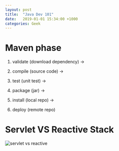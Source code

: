 ```yaml
---
layout: post
title:  "Java Dev 101"
date:   2019-01-01 15:34:00 +1000
categories: Geek
---
```


Maven phase
==============
1. validate (download dependency) -> 

1. compile (source code) -> 

1. test (unit test) -> 

1. package (jar) -> 

1. install (local repo) -> 

1. deploy (remote repo)

Servlet VS Reactive Stack
=========================
![servlet vs reactive](https://miro.medium.com/max/1214/1*XAZhrJAjoZkZZWVXMSWJqA.png)